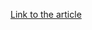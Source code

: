 [Link to the article](https://www.welivesecurity.com/en/videos/who-where-how-apt-attacks-week-security-tony-anscombe/)
